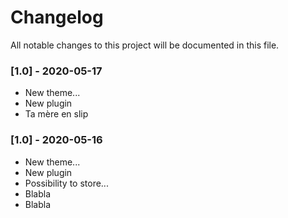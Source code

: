 # Changelog

All notable changes to this project will be documented in this file.


### [1.0] - 2020-05-17

- New theme...
- New plugin
- Ta mère en slip

### [1.0] - 2020-05-16

- New theme...
- New plugin
- Possibility to store...
- Blabla
- Blabla